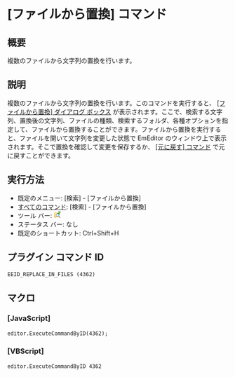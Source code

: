 # \[ファイルから置換\] コマンド

## 概要

複数のファイルから文字列の置換を行います。

## 説明

複数のファイルから文字列の置換を行います。このコマンドを実行すると、 [\[ファイルから置換\] ダイアログ ボックス](../../dlg/replace_in_files/index) が表示されます。ここで、検索する文字列、置換後の文字列、ファイルの種類、検索するフォルダ、各種オプションを指定して、ファイルから置換することができます。ファイルから置換を実行すると、ファイルを開いて文字列を変更した状態で
EmEditor のウィンドウ上で表示されます。そこで置換を確認して変更を保存するか、 [\[元に戻す\] コマンド](../edit/edit_undo) で元に戻すことができます。

## 実行方法

- 既定のメニュー: \[検索\] \- \[ファイルから置換\]
- [すべてのコマンド](../../glossary/allcommands): \[検索\] \- \[ファイルから置換\]
- ツール バー: ![](../../images/replaceinfiles.png)
- ステータス バー: なし
- 既定のショートカット: Ctrl+Shift+H

## プラグイン コマンド ID

```
EEID_REPLACE_IN_FILES (4362)
```

## マクロ

### \[JavaScript\]

```
editor.ExecuteCommandByID(4362);
```

### \[VBScript\]

```
editor.ExecuteCommandByID 4362
```
